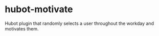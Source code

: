 # hubot-motivate
Hubot plugin that randomly selects a user throughout the workday and motivates them.
